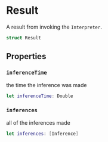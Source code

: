 # Result

A result from invoking the `Interpreter`.

``` swift
struct Result
```

## Properties

### `inferenceTime`

the time the inference was made

``` swift
let inferenceTime: Double
```

### `inferences`

all of the inferences made

``` swift
let inferences: [Inference]
```

